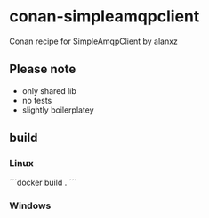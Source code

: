 # conan-simpleamqpclient
Conan recipe for SimpleAmqpClient by alanxz

## Please note 

* only shared lib
* no tests
* slightly boilerplatey

## build

### Linux

´´´docker build . ´´´

### Windows
